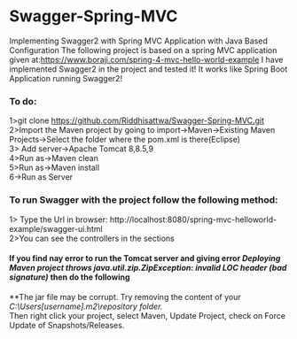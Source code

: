 # Swagger-Spring-MVC
Implementing Swagger2 with Spring MVC Application with Java Based Configuration
The following project is based on a spring MVC application given at:https://www.boraji.com/spring-4-mvc-hello-world-example
I have implemented Swagger2 in the project and tested it! It works like Spring Boot Application running Swagger2!  

### To do:  
1>git clone https://github.com/Riddhisattwa/Swagger-Spring-MVC.git  
2>Import the Maven project by going to import->Maven->Existing Maven Projects->Select the folder where the pom.xml is there(Eclipse)  
3> Add server->Apache Tomcat 8,8.5,9  
4>Run as->Maven clean  
5>Run as->Maven install  
6->Run as Server  

### To run Swagger with the project follow the following method:  

1> Type the Url in browser: http://localhost:8080/spring-mvc-helloworld-example/swagger-ui.html  
2>You can see the controllers in the sections  

#### If you find nay error to run the Tomcat server and giving error *Deploying Maven project throws java.util.zip.ZipException: invalid LOC header (bad signature)* then do the following  

**The jar file may be corrupt. Try removing the content of your  
 *C:\Users\[username]\.m2\repository folder.*  
Then right click your project, select Maven, Update Project, check on Force Update of Snapshots/Releases.


